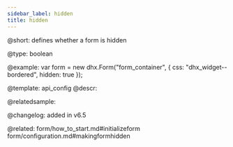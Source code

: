 ```yaml
---
sidebar_label: hidden
title: hidden
---          
```


@short: 
defines whether a form is hidden

@type: boolean

@example: 
var form = new dhx.Form("form_container", {
	css: "dhx_widget--bordered",
	hidden: true
});


@template:	api_config
@descr: 


@relatedsample:


@changelog: added in v6.5

@related: form/how_to_start.md#initializeform
form/configuration.md#makingformhidden